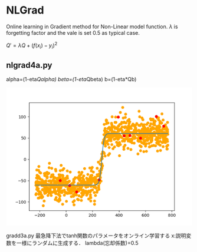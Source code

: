 # NLGrad
Online learning in Gradient method for Non-Linear model function.
$\lambda$ is forgetting factor and the vale is set 0.5 as typical case.

$Q' = \lambda Q + (f(x_i)-y_i)^2$

## nlgrad4a.py

alpha=(1-eta*Qalpha)
beta=(1-eta*Qbeta)
b=(1-eta*Qb)

<img src='https://github.com/HondaLab/NLGrad/blob/honda/pics/sample4a.png' width=600>

gradd3a.py
最急降下法でtanh関数のパラメータをオンライン学習する
x:説明変数を一様にランダムに生成する．
lambda(忘却係数)=0.5


